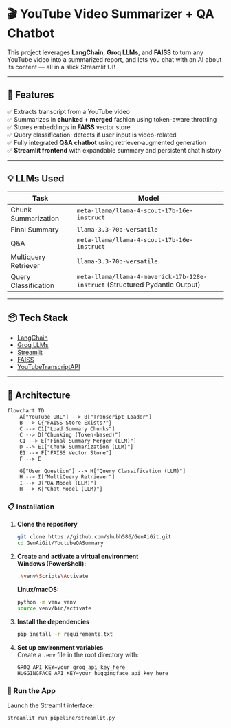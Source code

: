 # 🎬 YouTube Video Summarizer + QA Chatbot

This project leverages **LangChain**, **Groq LLMs**, and **FAISS** to turn any YouTube video into a summarized report, and lets you chat with an AI about its content — all in a slick Streamlit UI!

---

## 🚀 Features

✅ Extracts transcript from a YouTube video  
✅ Summarizes in **chunked + merged** fashion using token-aware throttling  
✅ Stores embeddings in **FAISS** vector store  
✅ Query classification: detects if user input is video-related  
✅ Fully integrated **Q&A chatbot** using retriever-augmented generation  
✅ **Streamlit frontend** with expandable summary and persistent chat history

---

## 💡 LLMs Used

| Task | Model |
|------|-------|
| Chunk Summarization | `meta-llama/llama-4-scout-17b-16e-instruct` |
| Final Summary | `llama-3.3-70b-versatile` |
| Q&A | `meta-llama/llama-4-scout-17b-16e-instruct` |
| Multiquery Retriever | `llama-3.3-70b-versatile` |
| Query Classification | `meta-llama/llama-4-maverick-17b-128e-instruct` (Structured Pydantic Output) |

---

## 📦 Tech Stack

- [LangChain](https://www.langchain.com/)
- [Groq LLMs](https://groq.com/)
- [Streamlit](https://streamlit.io/)
- [FAISS](https://github.com/facebookresearch/faiss)
- [YouTubeTranscriptAPI](https://pypi.org/project/youtube-transcript-api/)

---

## 🧠 Architecture

```mermaid
flowchart TD
    A["YouTube URL"] --> B["Transcript Loader"]
    B --> C{"FAISS Store Exists?"}
    C --> C1["Load Summary Chunks"]
    C --> D["Chunking (Token-based)"]
    C1 --> E["Final Summary Merger (LLM)"]
    D --> E1["Chunk Summarization (LLM)"]
    E1 --> F["FAISS Vector Store"]
    F --> E

    G["User Question"] --> H["Query Classification (LLM)"]
    H --> I["MultiQuery Retriever"]
    I --> J["QA Model (LLM)"]
    H --> K["Chat Model (LLM)"]
```


### 📋 Installation

1. **Clone the repository**  
   ```bash
   git clone https://github.com/shubh586/GenAiGit.git
   cd GenAiGit/YoutubeQASummary
   ```

2. **Create and activate a virtual environment**  
   **Windows (PowerShell):**  
   ```bash
   .\venv\Scripts\Activate
   ```  
   **Linux/macOS:**  
   ```bash
   python -m venv venv
   source venv/bin/activate
   ```

3. **Install the dependencies**  
   ```bash
   pip install -r requirements.txt
   ```

4. **Set up environment variables**  
   Create a `.env` file in the root directory with:
   ```env
   GROQ_API_KEY=your_groq_api_key_here
   HUGGINGFACE_API_KEY=your_huggingface_api_key_here
   ```

### 🏁 Run the App

Launch the Streamlit interface:

```bash
streamlit run pipeline/streamlit.py
```




